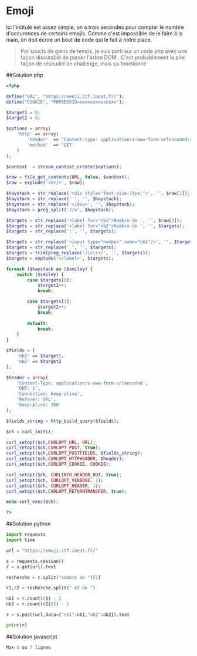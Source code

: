 # Emoji

Ici l'intitulé est assez simple, on a trois secondes pour compter le nombre d'occurences de certains emojis.
Comme c'est impossible de le faire à la main, on doit écrire un bout de code qui le fait à notre place.

> Par soucis de gains de temps, je suis parti sur un code php avec une façon discutable de parser l'arbre DOM..
> C'est probablement la  pire façon de résoudre ce challenge, mais ça fonctionne

##Solution php

```php
<?php

define("URL", "https://emoji.ctf.ineat.fr/");
define("COOKIE", "PHPSESSID=xxxxxxxxxxxxxx");

$target1 = 0;
$target2 = 0;

$options = array(
    'http' => array(
        'header'  => "Content-type: application/x-www-form-urlencoded\r\n" . "Cookie: " . COOKIE . "\r\n" . "Connection: keep-alive\r\n",
        'method'  => 'GET'
    )
);

$context  = stream_context_create($options);

$raw = file_get_contents(URL, false, $context);
$raw = explode('<hr/>', $raw);

$haystack = str_replace('<div style="font-size:14px;">', '', $raw[1]);
$haystack = str_replace(' ', '', $haystack);
$haystack = str_replace('</div>', '', $haystack);
$haystack = preg_split('//u', $haystack);

$targets = str_replace('<label for="nb1">Nombre de ', '', $raw[2]);
$targets = str_replace('<label for="nb2">Nombre de ', '', $targets);
$targets = str_replace(':', '', $targets);

$targets = str_replace('<input type="number" name="nb1"/>', '', $targets);
$targets = str_replace(' ', '', $targets);
$targets = trim(preg_replace('/\s\s+/', '', $targets));
$targets = explode('</label>', $targets);

foreach ($haystack as &$smiley) {
    switch ($smiley) {
        case $targets[0]:
            $target1++;
            break;

        case $targets[1]:
            $target2++;
            break;
        
        default:
            break;
    }
}

$fields = [
    'nb1' => $target1,
    'nb2' => $target2
];

$header = array(
    'Content-Type: application/x-www-form-urlencoded',
    'DNT: 1',
    'Connection: keep-alive',
    'Referer: URL',
    'Keep-Alive: 300'
);

$fields_string = http_build_query($fields);

$ch = curl_init();

curl_setopt($ch,CURLOPT_URL, URL);
curl_setopt($ch,CURLOPT_POST, true);
curl_setopt($ch,CURLOPT_POSTFIELDS, $fields_string);
curl_setopt($ch,CURLOPT_HTTPHEADER, $header);
curl_setopt($ch,CURLOPT_COOKIE, COOKIE);

curl_setopt($ch, CURLINFO_HEADER_OUT, true);
curl_setopt($ch, CURLOPT_VERBOSE, 1);
curl_setopt($ch, CURLOPT_HEADER, 1);
curl_setopt($ch,CURLOPT_RETURNTRANSFER, true);

echo curl_exec($ch);

?>
```

##Solution python
```python
import requests
import time

url = "https://emoji.ctf.ineat.fr/"

s = requests.session()
r = s.get(url).text

recherche = r.split("nombre de ")[1]

r1,r2 = recherche.split(" et de ")

nb1 = r.count(r1) - 2
nb2 = r.count(r2[0]) - 2

r = s.post(url,data={"nb1":nb1,"nb2":nb2}).text

print(r)
```

##Solution javascript
```javascript
Max 6 ou 7 lignes
```